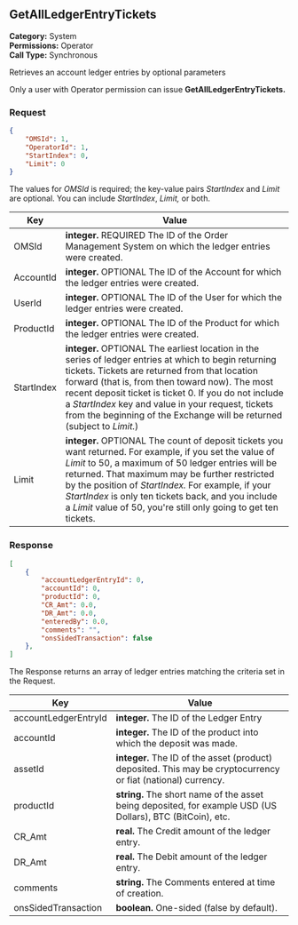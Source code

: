 ## GetAllLedgerEntryTickets

**Category:** System<br />**Permissions:** Operator<br />**Call Type:** Synchronous

Retrieves an account ledger entries by optional parameters

Only a user with Operator permission can issue **GetAllLedgerEntryTickets.**

### Request

```json
{
    "OMSId": 1,
    "OperatorId": 1,
    "StartIndex": 0,
    "Limit": 0
}
```

The values for *OMSId* is required; the key-value pairs *StartIndex* and *Limit* are optional. You can include *StartIndex*, *Limit,* or both.

| Key            | Value                                                        |
| -------------- | ------------------------------------------------------------ |
| OMSId          | **integer.** REQUIRED The ID of the Order Management System on which the ledger entries were created. |
| AccountId      | **integer.** OPTIONAL The ID of the Account for which the ledger entries were created. |
| UserId         | **integer.** OPTIONAL The ID of the User for which the ledger entries were created. |
| ProductId      | **integer.** OPTIONAL The ID of the Product for which the ledger entries were created. |
| StartIndex     | **integer.** OPTIONAL The earliest location in the series of ledger entries at which to begin returning tickets. Tickets are returned from that location forward (that is, from then toward now). The most recent deposit ticket is ticket 0. If you do not include a *StartIndex* key and value in your request, tickets from the beginning of the Exchange will be returned (subject to *Limit.*) |
| Limit          | **integer.** OPTIONAL The count of deposit tickets you want returned. For example, if you set the value of *Limit* to 50, a maximum of 50 ledger entries will be returned. That maximum may be further restricted by the position of *StartIndex.* For example, if your *StartIndex* is only ten tickets back, and you include a *Limit* value of 50, you're still only going to get ten tickets. |

### Response

```json
[
    {
        "accountLedgerEntryId": 0,
        "accountId": 0,
        "productId": 0,
        "CR_Amt": 0.0,
        "DR_Amt": 0.0,
        "enteredBy": 0.0,
        "comments": "",
        "onsSidedTransaction": false
    },
]
```

The Response returns an array of ledger entries matching the criteria set in the Request.

| Key             | Value                                                        |
| --------------- | ------------------------------------------------------------ |
| accountLedgerEntryId  | **integer.** The ID of the Ledger Entry |
| accountId       | **integer.** The ID of the product into which the deposit was made. |
| assetId         | **integer.** The ID of the asset (product) deposited. This may be cryptocurrency or fiat (national) currency. |
| productId       | **string.** The short name of the asset being deposited, for example USD (US Dollars), BTC (BitCoin), etc. |
| CR_Amt          | **real.** The Credit amount of the ledger entry. |
| DR_Amt           | **real.** The Debit amount of the ledger entry. |
| comments     | **string.** The Comments entered at time of creation. |
| onsSidedTransaction       | **boolean.** One-sided (false by default). |


